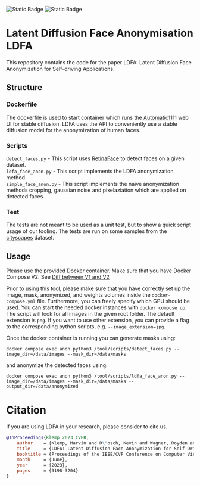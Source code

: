 ![Static Badge](https://img.shields.io/badge/Paper-CVPRW23-1c75b8?style=plastic&link=https%3A%2F%2Fopenaccess.thecvf.com%2Fcontent%2FCVPR2023W%2FE2EAD%2Fpapers%2FKlemp_LDFA_Latent_Diffusion_Face_Anonymization_for_Self-Driving_Applications_CVPRW_2023_paper.pdf)
![Static Badge](https://img.shields.io/badge/Project%20page-green?style=flat&link=https%3A%2F%2Fkit-mrt.github.io%2Flatent_diffusion_face_anonymization%2F)




# Latent Diffusion Face Anonymisation LDFA
This repository contains the code for the paper LDFA: Latent Diffusion Face Anonymization for Self-driving Applications.

## Structure
### Dockerfile
The dockerfile is used to start container which runs the [Automatic1111](https://github.com/AUTOMATIC1111/stable-diffusion-webui) web UI for stable diffusion. LDFA uses the API to conveniently use a stable diffusion model for the anonymization of human faces.

### Scripts
`detect_faces.py` - This script uses [RetinaFace](https://github.com/serengil/retinaface) to detect faces on a given dataset.  
`ldfa_face_anon.py` - This script implements the LDFA anonymization method.  
`simple_face_anon.py` - This script implements the naive anonymization methods cropping, gaussian noise and pixelaziation which are applied on detected faces. 

### Test
The tests are not meant to be used as a unit test, but to show a quick script usage of our tooling. The tests are run on some samples from the [cityscapes](https://www.cityscapes-dataset.com/) dataset.
## Usage
Please use the provided Docker container. Make sure that you have Docker Compose V2. See [Diff between V1 and V2](https://docs.docker.com/compose/migrate/#what-are-the-functional-differences-between-compose-v1-and-compose-v2)

Prior to using this tool, please make sure that you have correctly set up the image, mask, anonymized, and weights volumes inside the `docker-compose.yml` file. 
Furthermore, you can freely specify which GPU should be used.
You can start the needed docker instances with `docker compose up`.
The script will look for all images in the given root folder. The default extension is `png`. If you want to use other extension, you can provide a flag to the corresponding python scripts, e.g. `--image_extension=jpg`.

Once the docker container is running you can generate masks using:
```shell
docker compose exec anon python3 /tool/scripts/detect_faces.py --image_dir=/data/images --mask_dir=/data/masks
```

and anonymize the detected faces using:

```shell
docker compose exec anon python3 /tool/scripts/ldfa_face_anon.py --image_dir=/data/images --mask_dir=/data/masks --output_dir=/data/anonymized
```

# Citation

If you are using LDFA in your research, please consider to cite us.

```bibtex
@InProceedings{Klemp_2023_CVPR,
    author    = {Klemp, Marvin and R\"osch, Kevin and Wagner, Royden and Quehl, Jannik and Lauer, Martin},
    title     = {LDFA: Latent Diffusion Face Anonymization for Self-Driving Applications},
    booktitle = {Proceedings of the IEEE/CVF Conference on Computer Vision and Pattern Recognition (CVPR) Workshops},
    month     = {June},
    year      = {2023},
    pages     = {3198-3204}
}
```
